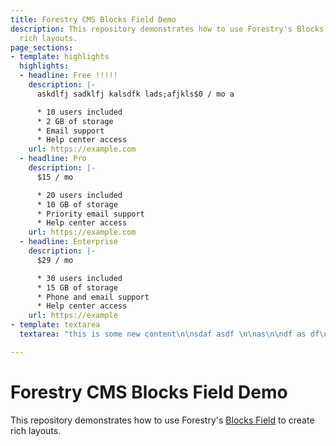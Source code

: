 ```yaml
---
title: Forestry CMS Blocks Field Demo
description: This repository demonstrates how to use Forestry's Blocks Field to create
  rich layouts.
page_sections:
- template: highlights
  highlights:
  - headline: Free !!!!!
    description: |-
      askdlfj sadklfj kalsdfk lads;afjkls$0 / mo a

      * 10 users included
      * 2 GB of storage
      * Email support
      * Help center access
    url: https://example.com
  - headline: Pro
    description: |-
      $15 / mo

      * 20 users included
      * 10 GB of storage
      * Priority email support
      * Help center access
    url: https://example.com
  - headline: Enterprise
    description: |-
      $29 / mo

      * 30 users included
      * 15 GB of storage
      * Phone and email support
      * Help center access
    url: https://example
- template: textarea
  textarea: "this is some new content\n\nsdaf asdf \n\nas\n\ndf as df\n\n "

---
```

# Forestry CMS Blocks Field Demo

This repository demonstrates how to use Forestry's [Blocks Field](https://forestry.io/docs/settings/fields/#blocks) to create rich layouts.
